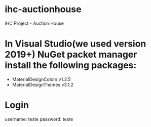 # ihc-auctionhouse
IHC Project - Auction House

# In Visual Studio(we used version 2019+) NuGet packet manager install the following packages:
- MaterialDesignColors v1.2.5
- MaterialDesignThemes v3.1.2

# Login
username: teste
password: teste
